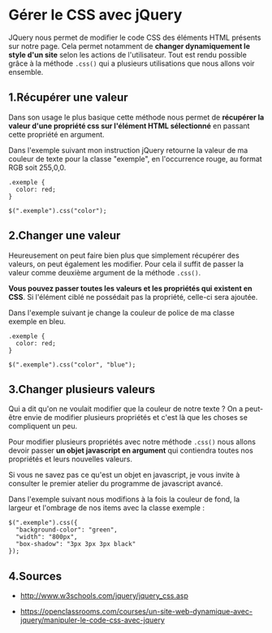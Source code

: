 # Gérer le CSS avec jQuery

JQuery nous permet de modifier le code CSS des éléments HTML présents sur notre page. Cela permet notamment de **changer dynamiquement le style d'un site** selon les actions de l'utilisateur. Tout est rendu possible grâce à la méthode ```.css()``` qui a plusieurs utilisations que nous allons voir ensemble.

## 1\.Récupérer une valeur

Dans son usage le plus basique cette méthode nous permet de **récupérer la valeur d'une propriété css sur l'élément HTML sélectionné** en passant cette propriété en argument.

Dans l'exemple suivant mon instruction jQuery retourne la valeur de ma couleur de texte pour la classe "exemple", en l'occurrence rouge, au format RGB soit 255,0,0.

```
.exemple {
  color: red;
}

```
```
$(".exemple").css("color");

```

## 2\.Changer une valeur

Heureusement on peut faire bien plus que simplement récupérer des valeurs, on peut également les modifier. Pour cela il suffit de passer la valeur comme deuxième argument de la méthode ```.css()```.

**Vous pouvez passer toutes les valeurs et les propriétés qui existent en CSS**. Si l'élément ciblé ne possédait pas la propriété, celle-ci sera ajoutée.

Dans l'exemple suivant je change la couleur de police de ma classe exemple en bleu.

```
.exemple {
  color: red;
}

```
```
$(".exemple").css("color", "blue");

```

## 3\.Changer plusieurs valeurs

Qui a dit qu'on ne voulait modifier que la couleur de notre texte ? On a peut-être envie de modifier plusieurs propriétés et c'est là que les choses se compliquent un peu.

Pour modifier plusieurs propriétés avec notre méthode ```.css()``` nous allons devoir passer **un objet javascript en argument** qui contiendra toutes nos propriétés et leurs nouvelles valeurs.

Si vous ne savez pas ce qu'est un objet en javascript, je vous invite à consulter le premier atelier du programme de javascript avancé.

Dans l'exemple suivant nous modifions à la fois la couleur de fond, la largeur et l'ombrage de nos items avec la classe exemple :

```
$(".exemple").css({
  "background-color": "green",
  "width": "800px",
  "box-shadow": "3px 3px 3px black"
});

```

## 4\.Sources

- http://www.w3schools.com/jquery/jquery_css.asp

- https://openclassrooms.com/courses/un-site-web-dynamique-avec-jquery/manipuler-le-code-css-avec-jquery
